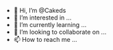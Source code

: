 - 👋 Hi, I’m @Cakeds
- 👀 I’m interested in ...
- 🌱 I’m currently learning ...
- 💞️ I’m looking to collaborate on ...
- 📫 How to reach me ...

<!---
Cakeds/Cakeds is a ✨ special ✨ repository because its `README.md` (this file) appears on your GitHub profile.
You can click the Preview link to take a look at your changes.
--->

